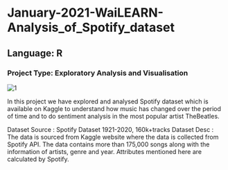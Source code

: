 # January-2021-WaiLEARN-Analysis_of_Spotify_dataset
## Language: R
### Project Type: Exploratory Analysis and Visualisation

![1](https://github.com/Karincheong/R-August-2020-WaiLEARN-Female-Employment-Analysis/assets/68969621/a66be5f5-9269-46b7-91ee-359a3df2502c)


In this project we have explored and analysed Spotify dataset which is available on Kaggle to understand how music has changed over the period of time and to do sentiment analysis in the most popular artist TheBeatles. 

Dataset Source : Spotify Dataset 1921-2020, 160k+tracks
Dataset Desc : The data is sourced from Kaggle website where the data is collected from Spotify API. The data contains more than 175,000 songs along with the information of artists, genre and year. Attributes mentioned here are calculated by Spotify.
